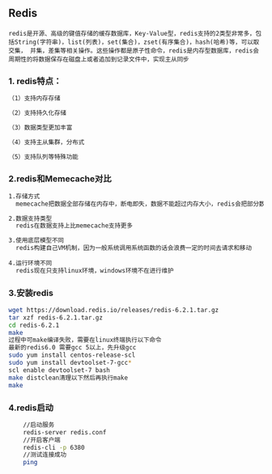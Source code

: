 ## Redis
`redis是开源、高级的键值存储的缓存数据库，Key-Value型，redis支持的2类型非常多，包括String(字符串)，list(列表)，set(集合)，zset(有序集合)，hash(哈希)等，可以取交集，
并集，差集等相关操作。这些操作都是原子性命令，redis是内存型数据库，redis会周期性的将数据保存在磁盘上或者追加到记录文件中，实现主从同步`

### 1. redis特点：
```bash
（1）支持内存存储

（2）支持持久化存储

（3）数据类型更加丰富

（4）支持主从集群，分布式

（5）支持队列等特殊功能
```
### 2.redis和Memecache对比
```bash
1.存储方式
  memecache把数据全部存储在内存中，断电即失，数据不能超过内存大小，redis会把部分数据持久化在磁盘上(RDB，AOF)

2.数据支持类型
  redis在数据支持上比memecache支持更多

3.使用底层模型不同
  redis构建自己VM机制，因为一般系统调用系统函数的话会浪费一定的时间去请求和移动
  
4.运行环境不同
  redis现在只支持linux环境，windows环境不在进行维护
```

### 3.安装redis
```bash
wget https://download.redis.io/releases/redis-6.2.1.tar.gz
tar xzf redis-6.2.1.tar.gz
cd redis-6.2.1
make
过程中可make编译失败，需要在linux终端执行以下命令
最新的redis6.0 需要gcc 5以上，先升级gcc 
sudo yum install centos-release-scl
sudo yum install devtoolset-7-gcc*
scl enable devtoolset-7 bash
make distclean清理以下然后再执行make
make 
```

### 4.redis启动
```bash
    //启动服务
    redis-server redis.conf 
    //开启客户端
    redis-cli -p 6380 
    //测试连接成功
    ping
    
```

